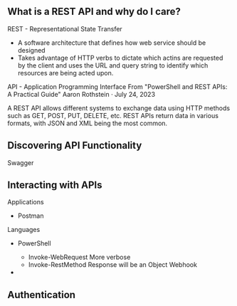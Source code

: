 ## What is a REST API and why do I care?
REST - Representational State Transfer
- A software architecture that defines how web service should be designed
- Takes advantage of HTTP verbs to dictate which actins are requested by the client and uses the URL and query string to identify which resources are being acted upon.

API - Application Programming Interface
From "PowerShell and REST APIs: A Practical Guide"
Aaron Rothstein · July 24, 2023

A REST API allows different systems to exchange data using HTTP methods such as GET, POST, PUT, DELETE, etc. REST APIs return data in various formats, with JSON and XML being the most common.

## Discovering API Functionality
Swagger

## Interacting with APIs
Applications
- Postman

Languages
- PowerShell
  - Invoke-WebRequest
    More verbose
  - Invoke-RestMethod
    Response will be an Object
Webhook

- 
## Authentication
